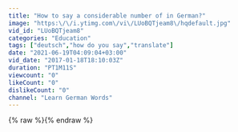 ```yaml
---
title: "How to say a considerable number of in German?"
image: "https:\/\/i.ytimg.com\/vi\/LUoBQTjeam8\/hqdefault.jpg"
vid_id: "LUoBQTjeam8"
categories: "Education"
tags: ["deutsch","how do you say","translate"]
date: "2021-06-19T04:09:04+03:00"
vid_date: "2017-01-18T18:10:03Z"
duration: "PT1M11S"
viewcount: "0"
likeCount: "0"
dislikeCount: "0"
channel: "Learn German Words"
---
```

{% raw %}{% endraw %}
